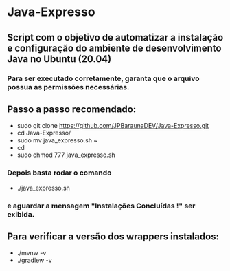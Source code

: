 # Java-Expresso
## Script com o objetivo de automatizar a instalação e configuração do ambiente de desenvolvimento Java no Ubuntu (20.04)

### Para ser executado corretamente, garanta que o arquivo possua as permissões necessárias.

## Passo a passo recomendado:

- sudo git clone https://github.com/JPBaraunaDEV/Java-Expresso.git
- cd Java-Expresso/
- sudo mv java_expresso.sh ~
- cd
- sudo chmod 777 java_expresso.sh

### Depois basta rodar o comando

- ./java_expresso.sh 

### e aguardar a mensagem "Instalações Concluídas !" ser exibida.

## Para verificar a versão dos wrappers instalados:

- ./mvnw -v
- ./gradlew -v
